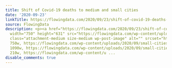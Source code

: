 ```yaml
---
title: Shift of Covid-19 deaths to medium and small cities
date: '2020-09-23'
linkTitle: https://flowingdata.com/2020/09/23/shift-of-covid-19-deaths-to-medium-and-small-cities/
source: FlowingData
description: <p><a href="https://flowingdata.com/2020/09/23/shift-of-covid-19-deaths-to-medium-and-small-cities/"><img
  width="750" height="631" src="https://flowingdata.com/wp-content/uploads/2020/09/small-cities-Covid-19-750x631.png"
  class="attachment-medium size-medium wp-post-image" alt="" srcset="https://flowingdata.com/wp-content/uploads/2020/09/small-cities-Covid-19-750x631.png
  750w, https://flowingdata.com/wp-content/uploads/2020/09/small-cities-Covid-19-1090x917.png
  1090w, https://flowingdata.com/wp-content/uploads/2020/09/small-cities-Covid-19-210x177.png
  210w, https://flowingdata.com/wp-content/u ...
disable_comments: true
---
```

<p><a href="https://flowingdata.com/2020/09/23/shift-of-covid-19-deaths-to-medium-and-small-cities/"><img width="750" height="631" src="https://flowingdata.com/wp-content/uploads/2020/09/small-cities-Covid-19-750x631.png" class="attachment-medium size-medium wp-post-image" alt="" srcset="https://flowingdata.com/wp-content/uploads/2020/09/small-cities-Covid-19-750x631.png 750w, https://flowingdata.com/wp-content/uploads/2020/09/small-cities-Covid-19-1090x917.png 1090w, https://flowingdata.com/wp-content/uploads/2020/09/small-cities-Covid-19-210x177.png 210w, https://flowingdata.com/wp-content/u ...